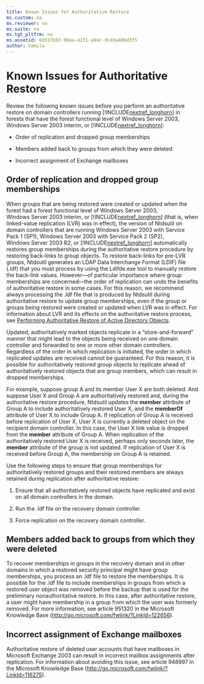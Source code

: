 ```yaml
---
title: Known Issues for Authoritative Restore
ms.custom: na
ms.reviewer: na
ms.suite: na
ms.tgt_pltfrm: na
ms.assetid: 6d337b92-96ea-4231-a94c-dc49a486d3f5
author: Femila
---
```

# Known Issues for Authoritative Restore
  Review the following known issues before you perform an authoritative restore on domain controllers running [!INCLUDE[nextref_longhorn](../Token/nextref_longhorn_md.md)] in forests that have the forest functional level of Windows Server 2003, Windows Server 2003 interim, or [!INCLUDE[nextref_longhorn](../Token/nextref_longhorn_md.md)]:  
  
-   Order of replication and dropped group memberships  
  
-   Members added back to groups from which they were deleted  
  
-   Incorrect assignment of Exchange mailboxes  
  
##  <a name="BKMK_ord_repl"></a> Order of replication and dropped group memberships  
 When groups that are being restored were created or updated when the forest had a forest functional level of Windows Server 2003, Windows Server 2003 interim, or [!INCLUDE[nextref_longhorn](../Token/nextref_longhorn_md.md)] \(that is, when linked\-value replication \(LVR\) was in effect\), the version of Ntdsutil on domain controllers that are running Windows Server 2003 with Service Pack 1 \(SP1\), Windows Server 2003 with Service Pack 2 \(SP2\), Windows Server 2003 R2, or [!INCLUDE[nextref_longhorn](../Token/nextref_longhorn_md.md)] automatically restores group memberships during the authoritative restore procedure by restoring back\-links to group objects. To restore back\-links for pre\-LVR groups, Ntdsutil generates an LDAP Data Interchange Format \(LDIF\) file \(.ldf\) that you must process by using the Ldifde.exe tool to manually restore the back\-link values. However—of particular importance where group memberships are concerned—the order of replication can undo the benefits of authoritative restore in some cases. For this reason, we recommend always processing the .ldf file that is produced by Ntdsutil during authoritative restore to update group memberships, even if the group or groups being restored were created or updated when LVR was in effect. For information about LVR and its effects on the authoritative restore process, see [Performing Authoritative Restore of Active Directory Objects](../Topic/Performing-Authoritative-Restore-of-Active-Directory-Objects.md).  
  
 Updated, authoritatively marked objects replicate in a “store\-and\-forward” manner that might lead to the objects being received on one domain controller and forwarded to one or more other domain controllers. Regardless of the order in which replication is initiated, the order in which replicated updates are received cannot be guaranteed. For this reason, it is possible for authoritatively restored group objects to replicate ahead of authoritatively restored objects that are group members, which can result in dropped memberships.  
  
 For example, suppose group A and its member User X are both deleted. And suppose User X and Group A are authoritatively restored and, during the authoritative restore procedure, Ntdsutil updates the **member** attribute of Group A to include authoritatively restored User X, and the **memberOf** attribute of User X to include Group A. If replication of Group A is received before replication of User X, User X is currently a deleted object on the recipient domain controller. In this case, the User X link value is dropped from the **member** attribute of Group A. When replication of the authoritatively restored User X is received, perhaps only seconds later, the **member** attribute of the group is not updated. If replication of User X is received before Group A, the membership on Group A is retained.  
  
 Use the following steps to ensure that group memberships for authoritatively restored groups and their restored members are always retained during replication after authoritative restore:  
  
1.  Ensure that all authoritatively restored objects have replicated and exist on all domain controllers in the domain.  
  
2.  Run the .ldf file on the recovery domain controller.  
  
3.  Force replication on the recovery domain controller.  
  
##  <a name="BKMK_mem_back"></a> Members added back to groups from which they were deleted  
 To recover memberships in groups in the recovery domain and in other domains in which a restored security principal might have group memberships, you process an .ldf file to restore the memberships. It is possible for the .ldf file to include memberships in groups from which a restored user object was removed before the backup that is used for the preliminary nonauthoritative restore. In this case, after authoritative restore, a user might have membership in a group from which the user was formerly removed. For more information, see article 951320 in the Microsoft Knowledge Base \([http:\/\/go.microsoft.com\/fwlink\/?LinkId\=122656](http://go.microsoft.com/fwlink/?LinkId=122656)\).  
  
##  <a name="BKMK_ex_box"></a> Incorrect assignment of Exchange mailboxes  
 Authoritative restore of deleted user accounts that have mailboxes in Microsoft Exchange 2003 can result in incorrect mailbox assignments after replication. For information about avoiding this issue, see article 948997 in the Microsoft Knowledge Base \([http:\/\/go.microsoft.com\/fwlink\/?LinkId\=116275](http://go.microsoft.com/fwlink/?LinkId=116275)\).  
  
  
